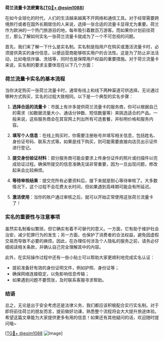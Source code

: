 **荷兰流量卡怎麽實名[[TG💪+ @esim1088](https://t.me/s/esim1088)]**

在如今全球化的时代，人们的生活越来越离不开网络和通信工具。对于经常需要跨境旅行或者在国外长期居住的人来说，选择一张合适的流量卡显得尤为重要。荷兰作为欧洲的一个热门旅游目的地，每年吸引着数百万游客。而如果你计划前往荷兰，那么了解如何实名一张荷兰流量卡就成为了一个不可忽视的问题。

首先，我们来了解一下什么是实名制。实名制是指用户在购买或激活流量卡时，必须提供真实的身份信息，以便运营商能够核实用户的合法性。这是为了防止非法活动，比如电信诈骗、洗钱等，同时也是保障用户权益的重要措施。对于荷兰流量卡来说，实名制的要求主要体现在以下几个方面：

### 荷兰流量卡实名的基本流程

当你决定购买一张荷兰流量卡时，通常有线上和线下两种渠道可供选择。无论通过哪种方式购买，实名的过程大致相同。以下是一个典型的实名步骤：

1. **选择合适的流量卡**：市面上有许多提供荷兰流量卡的服务商，你可以根据自己的需求（如数据流量大小、通话分钟数、短信数量等）来挑选适合的产品。一般来说，这些服务商会在其官网上列出所有可选套餐，并标明价格和服务内容。

2. **填写个人信息**：在线上购买时，你需要注册账号并填写相关信息，包括姓名、身份证号码、联系方式等。如果是线下购买，则可能需要直接向店员出示证件进行登记。

3. **提交身份验证材料**：部分服务商可能会要求上传身份证件的照片或扫描件以完成验证过程。确保所提交的信息准确无误非常重要，因为一旦出现问题，修改起来会比较麻烦。

4. **等待审核结果**：提交完所有必要资料后，接下来就是耐心等待审核了。大多数情况下，这个过程不会花费太长时间，但如果遇到高峰期可能会有所延迟。

5. **激活使用**：当你的账户通过审核之后，就可以开始正常使用这张荷兰流量卡了！

### 实名的重要性与注意事项

虽然实名制看似繁琐，但它确实有着不可替代的意义。一方面，它有助于维护社会治安，减少犯罪行为的发生；另一方面，也保护了消费者的合法权益，避免因虚假交易而导致不必要的麻烦。因此，在办理任何涉及个人隐私的服务之前，请务必仔细阅读相关条款，并确认自己完全理解其中的内容。

此外，在实际操作过程中还有一些小贴士可以帮助大家更顺利地完成实名认证：

- 提前准备好有效的身份证明文件，例如护照、身份证等；
- 确保网络连接稳定，以免影响信息传输；
- 如果遇到问题不要慌张，及时联系客服寻求帮助。

### 结语

总之，无论是出于安全考虑还是法律义务，我们都应该积极配合实行实名制。对于即将前往荷兰的朋友而言，提前做好功课，熟悉整个流程将会大大提升旅途体验。希望这篇文章能为大家提供更多有用的信息！如果还有其他疑问的话，欢迎随时提问哦~

[[TG💪+ @esim1088](https://t.me/s/esim1088) ![Image](https://i.postimg.cc/4NQfJmqS/Snipaste-2025-05-13-00-14-12.png)]